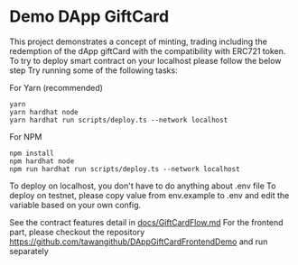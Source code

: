# Demo DApp GiftCard

This project demonstrates a concept of minting, trading including the redemption of the dApp giftCard with the compatibility with ERC721 token.
To try to deploy smart contract on your localhost please follow the below step
Try running some of the following tasks:

For Yarn (recommended)
```shell
yarn
yarn hardhat node
yarn hardhat run scripts/deploy.ts --network localhost
```
For NPM
```shell
npm install
npm hardhat node
npm run hardhat run scripts/deploy.ts --network localhost
```

To deploy on localhost, you don't have to do anything about .env file
To deploy on testnet, please copy value from env.example to .env and edit the variable based on your own config.

See the contract features detail in [docs/GiftCardFlow.md](docs/GiftCardFlow.md)
For the frontend part, please checkout the repository https://github.com/tawangithub/DAppGiftCardFrontendDemo and run separately